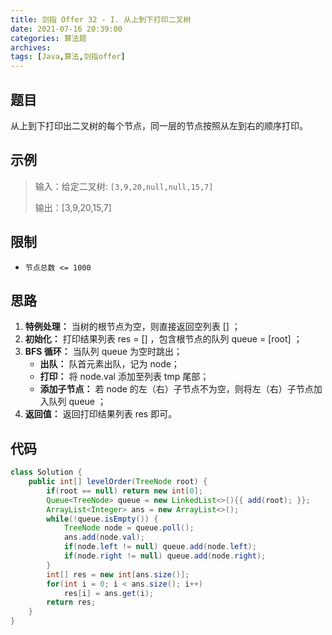 ```yaml
---
title: 剑指 Offer 32 - I. 从上到下打印二叉树
date: 2021-07-16 20:39:00
categories: 算法题
archives:
tags: [Java,算法,剑指offer]
---
```


## 题目

从上到下打印出二叉树的每个节点，同一层的节点按照从左到右的顺序打印。

## 示例

> 输入：给定二叉树: `[3,9,20,null,null,15,7]`
>
> 输出：[3,9,20,15,7]

<!--more-->

## 限制

- `节点总数 <= 1000`

## 思路 

1. **特例处理：** 当树的根节点为空，则直接返回空列表 [] ；
2. **初始化：** 打印结果列表 res = [] ，包含根节点的队列 queue = [root] ；
3. **BFS 循环：** 当队列 queue 为空时跳出；
   - **出队：** 队首元素出队，记为 node；
   - **打印：** 将 node.val 添加至列表 tmp 尾部；
   - **添加子节点：** 若 node 的左（右）子节点不为空，则将左（右）子节点加入队列 queue ；
4. **返回值：** 返回打印结果列表 res 即可。

## 代码

```java
class Solution {
    public int[] levelOrder(TreeNode root) {
        if(root == null) return new int[0];
        Queue<TreeNode> queue = new LinkedList<>(){{ add(root); }};
        ArrayList<Integer> ans = new ArrayList<>();
        while(!queue.isEmpty()) {
            TreeNode node = queue.poll();
            ans.add(node.val);
            if(node.left != null) queue.add(node.left);
            if(node.right != null) queue.add(node.right);
        }
        int[] res = new int[ans.size()];
        for(int i = 0; i < ans.size(); i++)
            res[i] = ans.get(i);
        return res;
    }
}
```



